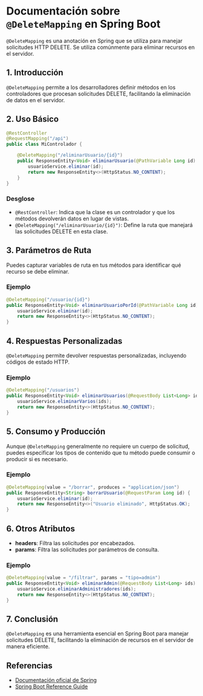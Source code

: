 # Documentación sobre `@DeleteMapping` en Spring Boot

`@DeleteMapping` es una anotación en Spring que se utiliza para manejar solicitudes HTTP DELETE. Se utiliza comúnmente para eliminar recursos en el servidor.

## 1. Introducción

`@DeleteMapping` permite a los desarrolladores definir métodos en los controladores que procesan solicitudes DELETE, facilitando la eliminación de datos en el servidor.

## 2. Uso Básico

```java
@RestController
@RequestMapping("/api")
public class MiControlador {

    @DeleteMapping("/eliminarUsuario/{id}")
    public ResponseEntity<Void> eliminarUsuario(@PathVariable Long id) {
        usuarioService.eliminar(id);
        return new ResponseEntity<>(HttpStatus.NO_CONTENT);
    }
}
```

### Desglose

- `@RestController`: Indica que la clase es un controlador y que los métodos devolverán datos en lugar de vistas.
- `@DeleteMapping("/eliminarUsuario/{id}")`: Define la ruta que manejará las solicitudes DELETE en esta clase.

## 3. Parámetros de Ruta

Puedes capturar variables de ruta en tus métodos para identificar qué recurso se debe eliminar.

### Ejemplo

```java
@DeleteMapping("/usuario/{id}")
public ResponseEntity<Void> eliminarUsuarioPorId(@PathVariable Long id) {
    usuarioService.eliminar(id);
    return new ResponseEntity<>(HttpStatus.NO_CONTENT);
}
```

## 4. Respuestas Personalizadas

`@DeleteMapping` permite devolver respuestas personalizadas, incluyendo códigos de estado HTTP.

### Ejemplo

```java
@DeleteMapping("/usuarios")
public ResponseEntity<Void> eliminarUsuarios(@RequestBody List<Long> ids) {
    usuarioService.eliminarVarios(ids);
    return new ResponseEntity<>(HttpStatus.NO_CONTENT);
}
```

## 5. Consumo y Producción

Aunque `@DeleteMapping` generalmente no requiere un cuerpo de solicitud, puedes especificar los tipos de contenido que tu método puede consumir o producir si es necesario.

### Ejemplo

```java
@DeleteMapping(value = "/borrar", produces = "application/json")
public ResponseEntity<String> borrarUsuario(@RequestParam Long id) {
    usuarioService.eliminar(id);
    return new ResponseEntity<>("Usuario eliminado", HttpStatus.OK);
}
```

## 6. Otros Atributos

- **headers**: Filtra las solicitudes por encabezados.
- **params**: Filtra las solicitudes por parámetros de consulta.

### Ejemplo

```java
@DeleteMapping(value = "/filtrar", params = "tipo=admin")
public ResponseEntity<Void> eliminarAdmin(@RequestBody List<Long> ids) {
    usuarioService.eliminarAdministradores(ids);
    return new ResponseEntity<>(HttpStatus.NO_CONTENT);
}
```

## 7. Conclusión

`@DeleteMapping` es una herramienta esencial en Spring Boot para manejar solicitudes DELETE, facilitando la eliminación de recursos en el servidor de manera eficiente.

## Referencias

- [Documentación oficial de Spring](https://docs.spring.io/spring-framework/docs/current/javadoc-api/org/springframework/web/bind/annotation/DeleteMapping.html)
- [Spring Boot Reference Guide](https://docs.spring.io/spring-boot/docs/current/reference/htmlsingle/)
